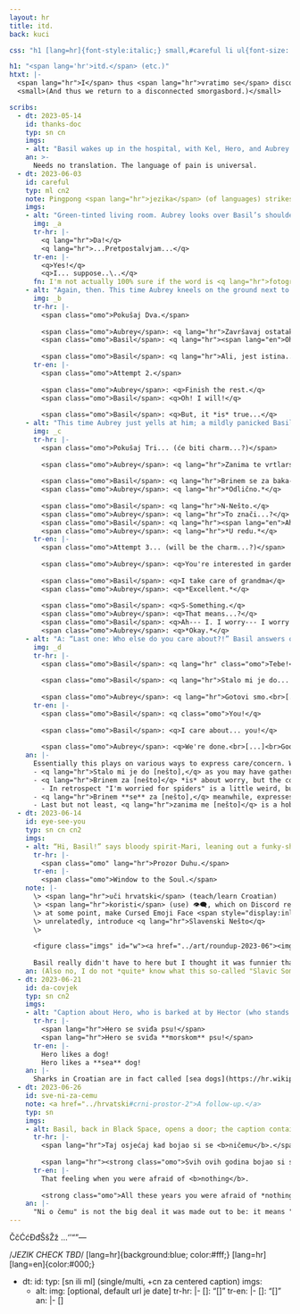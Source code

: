 ```yaml
---
layout: hr
title: itd.
back: kuci

css: "h1 [lang=hr]{font-style:italic;} small,#careful li ul{font-size:.85em;} #thanks-doc hr{display:none;} @media only screen and (min-width:600px){.cn2 .tr p{text-align:center;}} #careful figure:nth-of-type(3){text-transform:uppercase;} #w img{max-width:400px;} #w figcaption p{font-size:.85em; text-align:center; margin-top:0;} #w [lang=hr]{font-style:normal;} #eye-see-you .note{max-width:100%; background:0; padding:0 1em;} #sve-ni-za-cemu .note p{text-align:center;}"

h1: "<span lang='hr'>itd.</span> (etc.)"
htxt: |-
  <span lang="hr">I</span> thus <span lang="hr">vratimo se</span> disconnectedom smorgasbordu.  
  <small>(And thus we return to a disconnected smorgasbord.)</small>

scribs:
  - dt: 2023-05-14
    id: thanks-doc
    typ: sn cn
    imgs:
    - alt: "Basil wakes up in the hospital, with Kel, Hero, and Aubrey standing nearby. Hero: “Hey, Basil. How’re you feeling?” He holds up a card that reads “How much does it hurt?”, below which is a pain scale from 1 (Not at all!) to 3 (OK) to 5 (Horrid Agony). / Basil’s response: “P… Pet….”. Kel: “‘Pet’? You want Hector? /Here??/” Aubrey translates: “Five. He means five….”"
    an: >-
      Needs no translation. The language of pain is universal.
  - dt: 2023-06-03
    id: careful
    typ: ml cn2
    note: Pingpong <span lang="hr">jezika</span> (of languages) strikes [<span lang="hr">opet</span> (again)](../hrvatski/ostatak-aprila#jazz), but this time it's mostly self-explanatory.
    imgs:
    - alt: "Green-tinted living room. Aubrey looks over Basil’s shoulder as he attempts to match various Croatian words like puzzle pieces. The correct answers are written. Basil’s version, however, as read aloud by Aubrey: “‘You care about your flowers’… ‘You worry about your friends’… ‘You take care of photography’… and you’re interested in spiders.” Basil is affirmative. Aubrey… less so."
      img: _a
      tr-hr: |-
        <q lang="hr">Da!</q>  
        <q lang="hr">...Pretpostalvjam...</q>
      tr-en: |-
        <q>Yes!</q>  
        <q>I... suppose..\..</q>
      fn: I'm not actually 100% sure if the word is <q lang="hr">fotografi**ja**</q> (photograph) or <q lang="hr">fotografi**ranje**</q> (photography) because [Wikipedia](https://hr.wikipedia.org/wiki/Fotografija) implies the former??
    - alt: "Again, then. This time Aubrey kneels on the ground next to Basil, and hands him a paper and pencil. He misses the Croatian words, but in reply to “Fill in the blank,” Basl is eager. / He proceeds to stare, increasingly perturbed, because he can’t think of any examples. —unless: / (I care about): Sunny! (I worry about): Sunny! (I take care of): Sunny! The last one is also filled ‘Sunny’ but Aubrey interrupts: “No.” “H-huh?” “No. Stop it.” “B-But,” Basil protests, in Croatian even— Aubrey swipes the pencil anyway. “/No./”"
      img: _b
      tr-hr: |-
        <span class="omo">Pokušaj Dva.</span>
        
        <span class="omo">Aubrey</span>: <q lang="hr">Završavaj ostatak.</q>  
        <span class="omo">Basil</span>: <q lang="hr"><span lang="en">Oh!</span> Hoću!</q>
        
        <span class="omo">Basil</span>: <q lang="hr">Ali, jest istina...</q>
      tr-en: |-
        <span class="omo">Attempt 2.</span>
        
        <span class="omo">Aubrey</span>: <q>Finish the rest.</q>  
        <span class="omo">Basil</span>: <q>Oh! I will!</q>
        
        <span class="omo">Basil</span>: <q>But, it *is* true...</q>
    - alt: "This time Aubrey just yells at him; a mildly panicked Basil is loud right back. A: “What do you do for a hobby?” B: “I. I used to garden…?” A: “Good. [Translation, roughly.] / What or who would you take care of. /Other than Sunny/.” B: “Uhhh [attempted translation]” A: “[single word]. What concerns or worries you.” Basil answers something; clarification seems to be alright; A: “Well not—whatever”"
      img: _c
      tr-hr: |-
        <span class="omo">Pokušaj Tri... (će biti charm...?)</span>
        
        <span class="omo">Aubrey</span>: <q lang="hr">Zanima te vrtlarstvo.</q>
        
        <span class="omo">Basil</span>: <q lang="hr">Brinem se za baka---baku?</q>  
        <span class="omo">Aubrey</span>: <q lang="hr">*Odlično.*</q>
        
        <span class="omo">Basil</span>: <q lang="hr">N-Nešto.</q>  
        <span class="omo">Aubrey</span>: <q lang="hr">To znači...?</q>  
        <span class="omo">Basil</span>: <q lang="hr"><span lang="en">Ah---</span> B. Brinem--- Brinem za... *sve*.</q>  
        <span class="omo">Aubrey</span>: <q lang="hr">*U redu.*</q>
      tr-en: |-
        <span class="omo">Attempt 3... (will be the charm...?)</span>
        
        <span class="omo">Aubrey</span>: <q>You're interested in gardening.</q>
        
        <span class="omo">Basil</span>: <q>I take care of grandma</q>  
        <span class="omo">Aubrey</span>: <q>*Excellent.*</q>
        
        <span class="omo">Basil</span>: <q>S-Something.</q>  
        <span class="omo">Aubrey</span>: <q>That means...?</q>  
        <span class="omo">Basil</span>: <q>Ah--- I. I worry--- I worry about... *everything*.</q>  
        <span class="omo">Aubrey</span>: <q>*Okay.*</q>
    - alt: "A: “Last one: Who else do you care about?!” Basil answers quickly, pointing at her. He even makes a full sentence out of it. In response Aubrey calls him a kiss-ass; Basil: “Yeah, but—” (she shoves him in the face, he continues anyway) “—uh, how’d I do?” Aubrey: “[One-word assessment]. Go home.” (Basil: “This… /is/ my house…”)"
      img: _d
      tr-hr: |-
        <span class="omo">Basil</span>: <q lang="hr" class="omo">Tebe!</q>
        
        <span class="omo">Basil</span>: <q lang="hr">Stalo mi je do... tebe!</q>
        
        <span class="omo">Aubrey</span>: <q lang="hr">Gotovi smo.<br>[...]<br>„Dobro. <span lang="en">Go home.</span></q>
      tr-en: |-
        <span class="omo">Basil</span>: <q class="omo">You!</q>
        
        <span class="omo">Basil</span>: <q>I care about... you!</q>
        
        <span class="omo">Aubrey</span>: <q>We're done.<br>[...]<br>Good. Go home.</q>
    an: |-
      Essentially this plays on various ways to express care/concern. Which I *think* the sequence covers as-is, but for extra clarity (all examples in first-person singular):
      - <q lang="hr">Stalo mi je do [nešto],</q> as you may have gathered from [last round](../hrvatski/yaoi#yaoi), ≈ "I care about [something]," [specifically](https://www.easy-croatian.com/2014/11/52.html) like one might care about a friend. <q lang="hr">Stalo mi je do mojih prijatelja</q> ≈ "I care about my friends."
      - <q lang="hr">Brinem za [nešto]</q> *is* about worry, but the connotations aren't positive; think "I worry about you (because you're in trouble, I'm afraid for you)."
        - In retrospect "I'm worried for spiders" is a little weird, but Basil being Basil I guess it kiiinda works anyway?
      - <q lang="hr">Brinem **se** za [nešto],</q> meanwhile, expresses that the speaker cares for something in the taking-care-of way.
      - Last but not least, <q lang="hr">zanima me [nešto]</q> is a hobby-type care/interest. Basil being interested in spiders isn't... *technically* wrong..\..
  - dt: 2023-06-14
    id: eye-see-you
    typ: sn cn cn2
    imgs:
    - alt: “Hi, Basil!” says bloody spirit-Mari, leaning out a funky-shaped “window” (same shape as above) and waving to Basil. Basil is not facing her.
      tr-hr: |-
        <span class="omo" lang="hr">Prozor Duhu.</span>
      tr-en: |-
        <span class="omo">Window to the Soul.</span>
    note: |-
      \> <span lang="hr">uči hrvatski</span> (teach/learn Croatian)  
      \> <span lang="hr">koristi</span> (use) 👁️‍🗨️, which on Discord renders as a black speech bubble with an eye in it, to indicate <a href="../hrvatski#crni-prostor"><span lang="hr">riječi "Crnog&nbsp;Prostora"</span> (words of "Black&nbsp;Space")</a>  
      \> at some point, make Cursed Emoji Face <span style="display:inline-block;">"👁️👄👁️"</span> but with the Other eye  
      \> unrelatedly, introduce <q lang="hr">Slavenski Nešto</q>  
      \> 
      
      <figure class="imgs" id="w"><a href="../art/roundup-2023-06"><img src="../assets/img/hr/2023-06-05.png" alt="Cursed Emoji Face, but with a different shape for the eyes. Basil, in the foreground, mutters the following:" title="Cursed Emoji Face, but with a different shape for the eyes. Basil, in the foreground, mutters as below:"></a><figcaption><p>“<span lang="hr">Koji</span>… actual <span lang="hr">kurac</span>…” ≈ “What… the actual fuck…”</p></figcaption></figure>
      
      Basil really didn't have to here but I thought it was funnier that way. Cue this:
    an: (Also no, I do not *quite* know what this so-called "Slavic Something" is yet..\..)
  - dt: 2023-06-21
    id: da-covjek
    typ: sn cn2
    imgs:
    - alt: "Caption about Hero, who is barked at by Hector (who stands angrily by the door) and says “Yes, boss! On it, boss!” / Second caption looks near identical to the first but with an additional word; “/Atta/ good boy! You want a bonus?” asks Jawsum. (Headspace-Hero salutes; “Not necessary, boss!”) (Jawsum is pleased. “Correct answer!”)"
      tr-hr: |-
        <span lang="hr">Hero se sviđa psu!</span>  
        <span lang="hr">Hero se sviđa **morskom** psu!</span>
      tr-en: |-
        Hero likes a dog!  
        Hero likes a **sea** dog!
    an: |-
      Sharks in Croatian are in fact called [sea dogs](https://hr.wikipedia.org/wiki/Morski_psi). (<span lang="hr"><q>Vau,</q> usput</span> (by the way), is [the Croatian version of "bark" (dog sound)](https://en.wikipedia.org/wiki/Cross-linguistic_onomatopoeias#Cats_and_dogs).)
  - dt: 2023-06-26
    id: sve-ni-za-cemu
    note: <a href="../hrvatski#crni-prostor-2">A follow-up.</a>
    typ: sn
    imgs:
    - alt: Basil, back in Black Space, opens a door; the caption contains a word with close resemblance to something that came up before. Second panel, the word is emphasized, and Basil is very melodramatically distressed about it.
      tr-hr: |-
        <span lang="hr">Taj osjećaj kad bojao si se <b>ničemu</b>.</span>
        
        <span lang="hr"><strong class="omo">Svih ovih godina bojao si se *ničemu*</strong></span>
      tr-en: |-
        That feeling when you were afraid of <b>nothing</b>.
        
        <strong class="omo">All these years you were afraid of *nothing*</strong>
    an: |-
      "Ni o čemu" is not the big deal it was made out to be: it means "about nothing." As for why the word <q lang="hr">ničemu</q> ("nothing," on its own) gets split? Grammatical shenanigans. [<span lang="hr">Jad</span>... (woe...)](https://knowyourmeme.com/memes/dramatic-dmitry)
---
```

ČčĆćĐđŠšŽž
…‘’“”—

 /*JEZIK CHECK TBD*/ [lang=hr]{background:blue; color:#fff;} [lang=hr] [lang=en]{color:#000;}

  - dt: 
    id: 
    typ: [sn ili ml] (single/multi, +cn za centered caption)
    imgs:
    - alt: 
      img: [optional, default url je date]
      tr-hr: |-
        <span class="omo">[]</span>: <q lang="hr">[]</q>
      tr-en: |-
        <span class="omo">[]</span>: <q>[]</q>
    an: |-
      []